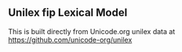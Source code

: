 Unilex fip Lexical Model
----------------------

This is built directly from Unicode.org unilex data at
https://github.com/unicode-org/unilex
